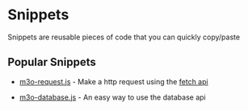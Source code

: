# Snippets

Snippets are reusable pieces of code that you can quickly copy/paste

## Popular Snippets

- [m3o-request.js](m3o-request.js) - Make a http request using the [fetch api](https://developer.mozilla.org/en-US/docs/Web/API/Fetch_API/Using_Fetch)

<script src="https://gist.github.com/asim/93c8a3b95a08ca81f5fac7e4ccc203f9.js"></script>

- [m3o-database.js](m3o-database.js) - An easy way to use the database api

<script src="https://gist.github.com/asim/b86bad126b8d7c21f71d7c66b88de400.js"></script>

